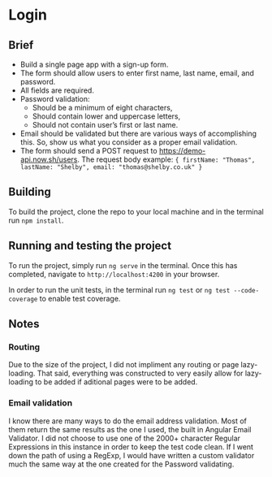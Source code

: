# Login
## Brief
- Build a single page app with a sign-up form.
- The form should allow users to enter first name, last name, email, and password.
- All fields are required.
- Password validation:
  - Should be a minimum of eight characters,
  - Should contain lower and uppercase letters,
  - Should not contain user’s first or last name.
- Email should be validated but there are various ways of accomplishing this. So, show us what you consider as a proper email validation.
- The form should send a POST request to https://demo-api.now.sh/users.
The request body example:
`{
  firstName: "Thomas",
  lastName: "Shelby",
  email: "thomas@shelby.co.uk"
}`

## Building
To build the project, clone the repo to your local machine and in the terminal run `npm install`.

## Running and testing the project
To run the project, simply run `ng serve` in the terminal.
Once this has completed, navigate to `http://localhost:4200` in your browser.

In order to run the unit tests, in the terminal run `ng test` or `ng test --code-coverage` to enable test coverage.

## Notes
### Routing
Due to the size of the project, I did not impliment any routing or page lazy-loading. That said, everything was constructed to very easily allow for lazy-loading to be added if aditional pages were to be added.

### Email validation
I know there are many ways to do the email address validation. Most of them return the same results as the one I used, the built in Angular Email Validator. I did not choose to use one of the 2000+ character Regular Expressions in this instance in order to keep the test code clean. If I went down the path of using a RegExp, I would have written a custom validator much the same way at the one created for the Password validating.


